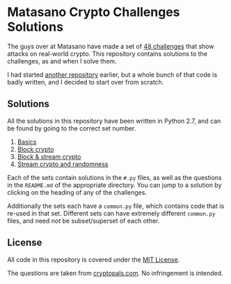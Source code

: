 Matasano Crypto Challenges Solutions
====================================

The guys over at Matasano have made a set of [48 challenges](http://cryptopals.com/) that show attacks on real-world crypto.
This repository contains solutions to the challenges, as and when I solve them.

I had started [another repository](https://github.com/jaybosamiya/cryptopals-solutions/) earlier, but a whole bunch of that code is badly written, and I decided to start over from scratch.

Solutions
---------

All the solutions in this repository have been written in Python 2.7, and can be found by going to the correct set number.

1. [Basics](set1)
2. [Block crypto](set2)
3. [Block & stream crypto](set3)
4. [Stream crypto and randomness](set4)

Each of the sets contain solutions in the `#.py` files, as well as the questions in the `README.md` of the appropriate directory. You can jump to a solution by clicking on the heading of any of the challenges.

Additionally the sets each have a `common.py` file, which contains code that is re-used in that set. Different sets can have extremely different `common.py` files, and need _not_ be subset/superset of each other.

License
-------

All code in this repository is covered under the [MIT License](http://jay.mit-license.org/2016).

The questions are taken from [cryptopals.com](http://cryptopals.com/). No infringement is intended.
